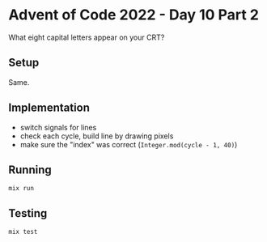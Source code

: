 # Advent of Code 2022 - Day 10 Part 2

What eight capital letters appear on your CRT?

## Setup

Same.

## Implementation

* switch signals for lines
* check each cycle, build line by drawing pixels
* make sure the "index" was correct (`Integer.mod(cycle - 1, 40)`)

## Running

`mix run`

## Testing

`mix test`

